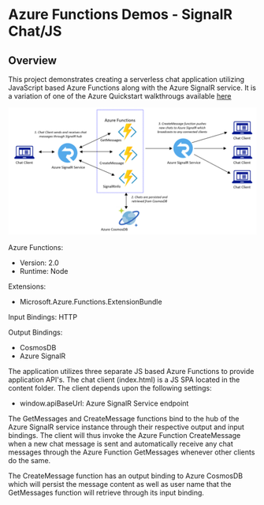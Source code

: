 # Azure Functions Demos - SignalR Chat/JS

## Overview

This project demonstrates creating a serverless chat application utilizing JavaScript based Azure Functions along with the Azure SignalR service. It is a variation of one of the Azure Quickstart walkthrougs available [here](https://docs.microsoft.com/en-us/azure/azure-signalr/signalr-quickstart-azure-functions-csharp)

<properties
    pageTitle="Azure Functions Serverless Chat Demo"
    description="Demo of a serverless chat app utilizing Azure Functions and Azure SignalR service"
    services="azure-functions,azure-signalr,javascript"
    documentationCenter="Azure"
/>

<tags
    ms.service="azure-functions"
    ms.devlang="JS"/>

![Azure Functions Serverless Chat Sample App](../images/ServerlessChat1.png)

Azure Functions:
- Version: 2.0
- Runtime: Node

Extensions:
- Microsoft.Azure.Functions.ExtensionBundle

Input Bindings: HTTP

Output Bindings:
- CosmosDB
- Azure SignalR

The application utilizes three separate JS based Azure Functions to provide application API's. The chat client (index.html) is a JS SPA located in the content folder. The client depends upon the following settings:
- window.apiBaseUrl: Azure SignalR Service endpoint

The GetMessages and CreateMessage functions bind to the hub of the Azure SignalR service instance through their respective output and input bindings. The client will thus invoke the Azure Function CreateMessage when a new chat message is sent and automatically receive any chat messages through the Azure Function GetMessages whenever other clients do the same.

The CreateMessage function has an output binding to Azure CosmosDB which will persist the message content as well as user name that the GetMessages function will retrieve through its input binding.
